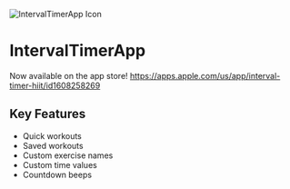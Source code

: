 ![IntervalTimerApp Icon](https://is1-ssl.mzstatic.com/image/thumb/Purple116/v4/ea/ea/46/eaea4683-d3ff-69f2-bc4c-c6da5d422d11/AppIcon-0-1x_U007emarketing-0-7-0-85-220.png/230x0w.webp)
# IntervalTimerApp
Now available on the app store! https://apps.apple.com/us/app/interval-timer-hiit/id1608258269

## Key Features
+ Quick workouts
+ Saved workouts
+ Custom exercise names
+ Custom time values
+ Countdown beeps
